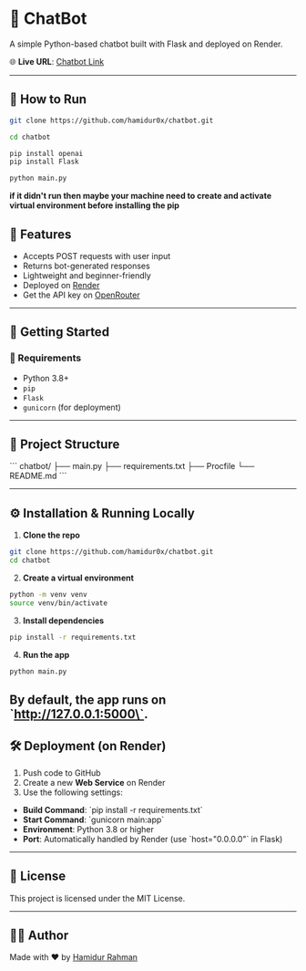 # 🤖 ChatBot

A simple Python-based chatbot built with Flask and deployed on Render.

🌐 **Live URL**: [Chatbot Link](https://chat-bot-5i8n.onrender.com)

---
## 🚀 How to Run
```bash
git clone https://github.com/hamidur0x/chatbot.git
```
```bash
cd chatbot
```
```bash
pip install openai
pip install Flask
```
```bash
python main.py
```
**if it didn't run then maybe your machine need to create and activate virtual environment before installing the pip**

## 📝 Features

- Accepts POST requests with user input
- Returns bot-generated responses
- Lightweight and beginner-friendly
- Deployed on [Render](https://render.com)
- Get the API key on [OpenRouter](https://openrouter.ai/settings/keys)

---

## 🚀 Getting Started

### 🔧 Requirements

- Python 3.8+
- `pip`
- `Flask`
- `gunicorn` (for deployment)

---

## 📁 Project Structure

\`\`\`
chatbot/
├── main.py
├── requirements.txt
├── Procfile
└── README.md
\`\`\`

---

## ⚙️ Installation & Running Locally

1. **Clone the repo**
```bash
git clone https://github.com/hamidur0x/chatbot.git
cd chatbot
```

2. **Create a virtual environment**
```bash
python -m venv venv
source venv/bin/activate
```

3. **Install dependencies**
```bash
pip install -r requirements.txt
```

4. **Run the app**
```bash
python main.py
```

By default, the app runs on \`http://127.0.0.1:5000\`.
---

## 🛠 Deployment (on Render)

1. Push code to GitHub
2. Create a new **Web Service** on Render
3. Use the following settings:

- **Build Command**: \`pip install -r requirements.txt\`
- **Start Command**: \`gunicorn main:app\`
- **Environment**: Python 3.8 or higher
- **Port**: Automatically handled by Render (use \`host="0.0.0.0"\` in Flask)

---

## 📃 License

This project is licensed under the MIT License.

---

## 🙋‍♂️ Author

Made with ❤️ by [Hamidur Rahman](https://github.com/hamidur0x)
